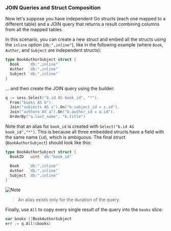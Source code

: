 ### JOIN Queries and Struct Composition

Now let's suppose you have independent Go structs (each one mapped to a different
table) and a JOIN query that returns a result combining columns from all the 
mapped tables.

In this scenario, you can create a new struct and embed all the structs using the
`inline` option (`db:",inline"`), like in the following example (where `Book`,
`Author`, and `Subject` are independent structs):

```go
type BookAuthorSubject struct {
  Book    `db:",inline"`
  Author  `db:",inline"`
  Subject `db:",inline"`
}
```

... and then create the JOIN query using the builder:


```go
q := sess.Select("b.id AS book_id", "*").
  From("books AS b").
  Join("subjects AS s").On("b.subject_id = s.id").
  Join("authors AS a").On("b.author_id = a.id").
  OrderBy("a.last_name", "b.title")
```

Note that an alias for `book_id` is created with `Select("b.id AS book_id","*")`. 
This is because all three embedded structs have a field with the same name (`id`),
which is ambiguous. The final struct (`BookAuthorSubject`) should look like this:

```go
type BookAuthorSubject struct {
  BookID   uint `db:"book_id"`

  Book    `db:",inline"`
  Author  `db:",inline"`
  Subject `db:",inline"`
}
```

![Note](https://github.com/LizGoro90/db-tour/tree/master/static/img)
> An alias exists only for the duration of the query. 

Finally, use `All` to copy every single result of the query into the `books`
slice:

```go
var books []BookAuthorSubject
err := q.All(&books)
```
